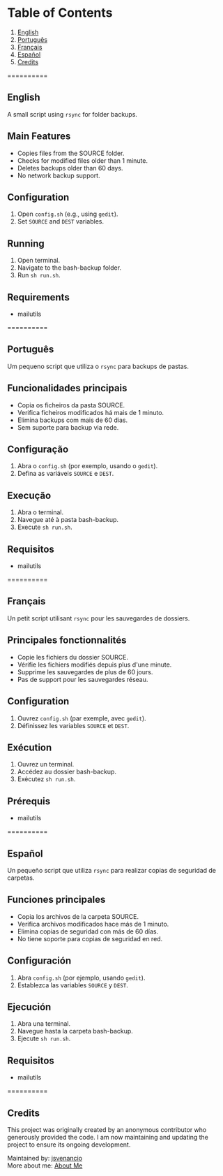 # Table of Contents

1. [English](#english)
2. [Português](#português)
3. [Français](#français)
4. [Español](#español)
5. [Credits](#Credits)

==========

## English

A small script using `rsync` for folder backups.

## Main Features
- Copies files from the SOURCE folder.
- Checks for modified files older than 1 minute.
- Deletes backups older than 60 days.
- No network backup support.

## Configuration
1. Open `config.sh` (e.g., using `gedit`).
2. Set `SOURCE` and `DEST` variables.

## Running
1. Open terminal.
2. Navigate to the bash-backup folder.
3. Run `sh run.sh`.

## Requirements
- mailutils

==========

## Português

Um pequeno script que utiliza o `rsync` para backups de pastas.

## Funcionalidades principais
- Copia os ficheiros da pasta SOURCE.
- Verifica ficheiros modificados há mais de 1 minuto.
- Elimina backups com mais de 60 dias.
- Sem suporte para backup via rede.

## Configuração
1. Abra o `config.sh` (por exemplo, usando o `gedit`).
2. Defina as variáveis `SOURCE` e `DEST`.

## Execução
1. Abra o terminal.
2. Navegue até à pasta bash-backup.
3. Execute `sh run.sh`.

## Requisitos
- mailutils

==========

## Français

Un petit script utilisant `rsync` pour les sauvegardes de dossiers.

## Principales fonctionnalités
- Copie les fichiers du dossier SOURCE.
- Vérifie les fichiers modifiés depuis plus d'une minute.
- Supprime les sauvegardes de plus de 60 jours.
- Pas de support pour les sauvegardes réseau.

## Configuration
1. Ouvrez `config.sh` (par exemple, avec `gedit`).
2. Définissez les variables `SOURCE` et `DEST`.

## Exécution
1. Ouvrez un terminal.
2. Accédez au dossier bash-backup.
3. Exécutez `sh run.sh`.

## Prérequis
- mailutils

==========

## Español

Un pequeño script que utiliza `rsync` para realizar copias de seguridad de carpetas.

## Funciones principales
- Copia los archivos de la carpeta SOURCE.
- Verifica archivos modificados hace más de 1 minuto.
- Elimina copias de seguridad con más de 60 días.
- No tiene soporte para copias de seguridad en red.

## Configuración
1. Abra `config.sh` (por ejemplo, usando `gedit`).
2. Establezca las variables `SOURCE` y `DEST`.

## Ejecución
1. Abra una terminal.
2. Navegue hasta la carpeta bash-backup.
3. Ejecute `sh run.sh`.

## Requisitos
- mailutils

==========

## Credits

This project was originally created by an anonymous contributor who generously provided the code. I am now maintaining and updating the project to ensure its ongoing development.

Maintained by: [jsvenancio](https://linktr.ee/jsvenancio)  
More about me: [About Me](https://about.me/jsvenancio)
